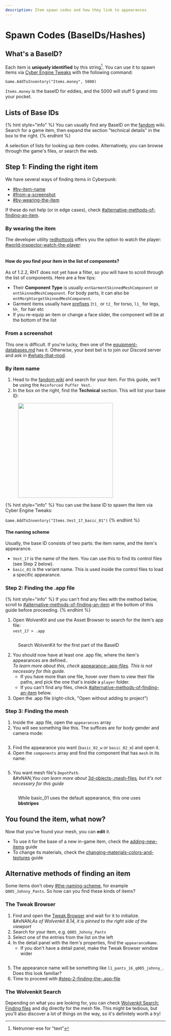```yaml
---
description: Item spawn codes and how they link to appearances
---
```


# Spawn Codes (BaseIDs/Hashes)

## What's a BaseID?

Each item is **uniquely identified** by this string[^1]. You can use it to spawn items via [Cyber Engine Tweaks](https://app.gitbook.com/s/-MP5jWcLZLbbbzO-_ua1-887967055/console/console#console-ui) with the following command:&#x20;

```
Game.AddToInventory("Items.money", 5000)
```

`Items.money` is the baseID for eddies, and the 5000 will stuff 5 grand into your pocket.

## Lists of Base IDs

{% hint style="info" %}
You can usually find any BaseID on the [fandom](https://cyberpunk.fandom.com/wiki/Cyberpunk_2077_Clothing) wiki. Search for a game item, then expand the section "technical details" in the box to the right.
{% endhint %}

A selection of lists for looking up item codes. Alternatively, you can browse through the game's files, or search the web.

## Step 1: Finding the right item

We have several ways of finding items in Cyberpunk:&#x20;

* [#by-item-name](spawn-codes-baseids-hashes.md#by-item-name "mention")
* [#from-a-screenshot](spawn-codes-baseids-hashes.md#from-a-screenshot "mention")
* [#by-wearing-the-item](spawn-codes-baseids-hashes.md#by-wearing-the-item "mention")

If these do not help (or in edge cases), check [#alternative-methods-of-finding-an-item](spawn-codes-baseids-hashes.md#alternative-methods-of-finding-an-item "mention").

### By wearing the item

The developer utility [redhottools](../../modding-tools/redhottools/ "mention") offers you the option to watch the player: [#world-inspector-watch-the-player](../../modding-tools/redhottools/rht-the-world-inspector.md#world-inspector-watch-the-player "mention"):&#x20;

<figure><img src="../../../.gitbook/assets/rht_world_inspector_watch.png" alt=""><figcaption></figcaption></figure>

#### How do you find your item in the list of components?

As of 1.2.2, RHT does not yet have a filter, so you will have to scroll through the list of components. Here are a few tips:

* Their **Component Type** is usually `entGarmentSkinnedMeshComponent` or `entSkinnedMeshComponent`. For body parts, it can also be `entMorphtargetSkinnedMeshComponent`.
* Garment items usually have [prefixes](../../3d-modelling/garment-support-how-does-it-work/#component-prefixes) (`t1_` or `t2_` for torso, `l1_` for legs, `hh_` for hair etc
* If you re-equip an item or change a face slider, the component will be at the bottom of the list

### From a screenshot

This one is difficult. If you're lucky, then one of the [equipment-databases.md](equipment-databases.md "mention") has it. Otherwise, your best bet is to join our Discord server and ask in [#whats-that-mod](https://discord.com/channels/717692382849663036/1185911417963040919).

### By item name

1. Head to the [fandom wiki](https://cyberpunk.fandom.com/wiki) and search for your item. For this guide, we'll be using the `Reinforced Puffer Vest`.
2. In the box on the right, find the **Technical** section. This will list your base ID:

<figure><img src="../../../.gitbook/assets/spawn_codes_fandom_wiki_technical.png" alt="" width="298"><figcaption></figcaption></figure>

{% hint style="info" %}
You can use the base ID to spawn the item via Cyber Engine Tweaks:

`Game.AddToInventory("Items.Vest_17_basic_01")`
{% endhint %}

#### The naming scheme

Usually, the base ID consists of two parts: the item name, and the item's appearance.

* `Vest_17` is the name of the item. You can use this to find its control files (see Step 2 below).
* `basic_01` is the variant name. This is used inside the control files to load a specific appearance.

### Step 2: Finding the .app file

{% hint style="info" %}
If you can't find any files with the method below, scroll to [#alternative-methods-of-finding-an-item](spawn-codes-baseids-hashes.md#alternative-methods-of-finding-an-item "mention") at the bottom of this guide before proceeding.
{% endhint %}

1. Open WolvenKit and use the Asset Browser to search for the item's app file:\
   `vest_17 > .app`

<figure><img src="../../../.gitbook/assets/spawn_codes_finding_app.png" alt=""><figcaption><p>Search WolvenKit for the first part of the BaseID</p></figcaption></figure>

2. You should now have at least one .app file, where the item's appearances are defined..\
   _To learn more about this, check_ [appearance-.app-files](../../files-and-what-they-do/file-formats/appearance-.app-files/ "mention")_. This is not necessary for this guide._
   * If you have more than one file, hover over them to view their file paths, and pick the one that's inside a `player` folder.&#x20;
   * If you can't find any files, check [#alternative-methods-of-finding-an-item](spawn-codes-baseids-hashes.md#alternative-methods-of-finding-an-item "mention") below.
3. Open the .app file (right-click, "Open without adding to project")

### Step 3: Finding the mesh

1. Inside the .app file, open the `appearances` array
2. You will see something like this. The suffices are for body gender and camera mode:

<figure><img src="../../../.gitbook/assets/image (112).png" alt=""><figcaption></figcaption></figure>

3. Find the appearance you want (`basic_02_w` or `basic_02_m`) and open it.&#x20;
4. Open the `components` array and find the component that has `mesh` in its name:

<figure><img src="../../../.gitbook/assets/finding_items_mesh_file.png" alt=""><figcaption></figcaption></figure>

5. You want mesh file's `DepotPath`. \
   &#xNAN;_&#x59;ou can learn more about_ [3d-objects-.mesh-files](../../files-and-what-they-do/file-formats/3d-objects-.mesh-files/ "mention")_, but it's not necessary for this guide_

<figure><img src="../../../.gitbook/assets/finding_items_mesh_appearance.png" alt=""><figcaption><p>While basic_01 uses the default appearance, this one uses <strong>bbstripes</strong></p></figcaption></figure>

## You found the item, what now?

Now that you've found your mesh, you can **edit** it.&#x20;

* To use it for the base of a new in-game item, check the [adding-new-items](../../../modding-guides/items-equipment/adding-new-items/ "mention") guide
* To change its materials, check the [changing-materials-colors-and-textures](../../../modding-guides/items-equipment/editing-existing-items/changing-materials-colors-and-textures/ "mention") guide

## Alternative methods of finding an item

Some items don't obey [#the-naming-scheme](spawn-codes-baseids-hashes.md#the-naming-scheme "mention"), for example `Q005_Johnny_Pants`. So how can you find these kinds of items?

### The Tweak Browser

1. Find and open the [Tweak Browser](https://app.gitbook.com/s/-MP_ozZVx2gRZUPXkd4r/wolvenkit-app/editor/tweak-browser) and wait for it to initialize. \
   &#xNAN;_&#x41;s of Wolvenkit 8.14, it is pinned to the right side of the viewport_
2. Search for your item, e.g. `Q005_Johnny_Pants`
3. Select one of the entries from the list on the left
4. In the detail panel with the item's properties, find the `appearanceName`.
   * If you don't have a detail panel, make the Tweak Browser window wider

<figure><img src="../../../.gitbook/assets/tweakbrowser_find_item.png" alt=""><figcaption></figcaption></figure>

5. The appearance name will be something like `l1_pants_16_q005_johnny_`. Does this look familiar?
6. Time to proceed with [#step-2-finding-the-.app-file](spawn-codes-baseids-hashes.md#step-2-finding-the-.app-file "mention")

### The Wolvenkit Search

Depending on what you are looking for, you can check [Wolvenkit Search: Finding files](https://app.gitbook.com/s/-MP_ozZVx2gRZUPXkd4r/wolvenkit-app/usage/wolvenkit-search-finding-files "mention") and dig directly for the mesh file. This might be tedious, but you'll also discover a lot of things on the way, so it's definitely worth a try!



[^1]: Netrunner-ese for "text"

